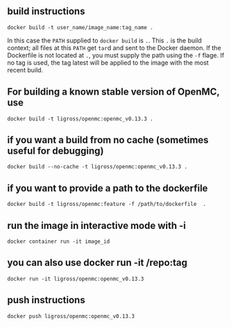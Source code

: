 ## build instructions
```
docker build -t user_name/image_name:tag_name .
```
In this case the `PATH` supplied to `docker build` is `.`. This `.` is the build context; all files at this `PATH` get `tar`d and sent to the Docker daemon. If the Dockerfile is not located at `.`, you must supply the path using the `-f` flage. If no tag is used, the tag latest will be applied to the image with the most recent build.
## For building a known stable version of OpenMC, use
```
docker build -t ligross/openmc:openmc_v0.13.3 .
```
## if you want a build from no cache (sometimes useful for debugging)
```
docker build --no-cache -t ligross/openmc:openmc_v0.13.3 .
```
## if you want to provide a path to the dockerfile
```
docker build -t ligross/openmc:feature -f /path/to/dockerfile  .
```
## run the image in interactive mode with -i
```
docker container run -it image_id
```
## you can also use docker run -it <user>/repo:tag
```
docker run -it ligross/openmc:openmc_v0.13.3
```
## push instructions
```
docker push ligross/openmc:openmc_v0.13.3
```